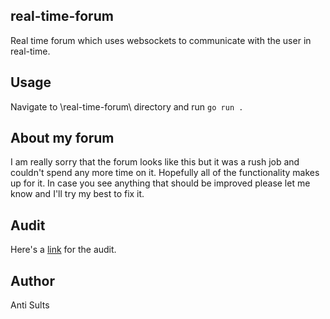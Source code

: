 ## real-time-forum

Real time forum which uses websockets to communicate with the user in real-time.

## Usage

Navigate to \real-time-forum\ directory and run `go run .`

## About my forum

I am really sorry that the forum looks like this but it was a rush job and couldn't spend any more time on it. Hopefully all of the functionality makes up for it. In case you see anything that should be improved please let me know and I'll try my best to fix it.

## Audit

Here's a [link](https://github.com/01-edu/public/tree/master/subjects/real-time-forum/audit) for the audit.

## Author

Anti Sults
